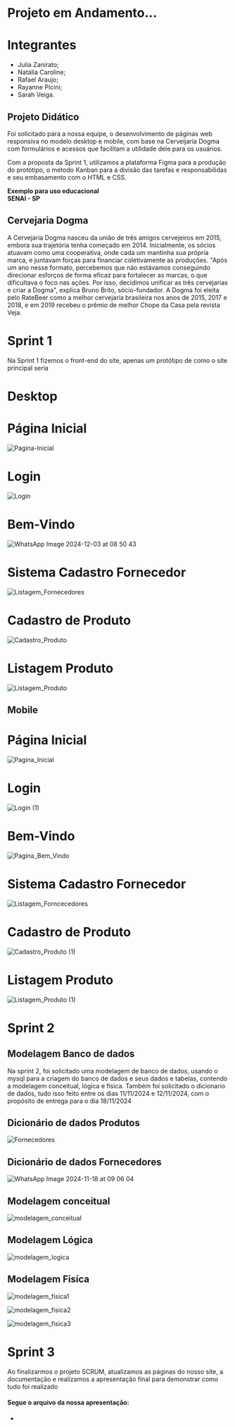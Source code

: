 # Projeto em Andamento...

# Integrantes

- Julia Zanirato;
- Natália Caroline;
- Rafael Araujo;
- Rayanne Picini;
- Sarah Veiga.

<div>
  <h2>Projeto Didático</h2>
  <p>Foi solicitado para a nossa equipe, o desenvolvimento de páginas web responsiva no modelo desktop e mobile, com base na Cerveijaria Dogma com formulários e acessos que facilitam a utilidade dele para os usuários.<br></p>
<p>Com a proposta da Sprint 1, utilizamos a plataforma Figma para a produção do protótipo, o método Kanban para a divisão das tarefas e responsabilidas e seu embasamento com o HTML e CSS.</p>
<b>Exemplo para uso educacional<br> 
SENAI - SP</b>
</div>
<div>
  <h2>Cervejaria Dogma</h2>
  A Cervejaria Dogma nasceu da união de três amigos cervejeiros em 2015, 
  embora sua trajetória tenha começado em 2014. Inicialmente, os sócios 
  atuavam como uma cooperativa, onde cada um mantinha sua própria marca, 
  e juntavam forças para financiar coletivamente as produções. "Após um 
  ano nesse formato, percebemos que não estávamos conseguindo direcionar 
  esforços de forma eficaz para fortalecer as marcas, o que dificultava o 
  foco nas ações. Por isso, decidimos unificar as três cervejarias e criar a Dogma", 
  explica Bruno Brito, sócio-fundador. A Dogma foi eleita pelo RateBeer como a
  melhor cervejaria brasileira nos anos de 2015, 2017 e 2018, e em 2019 
  recebeu o prêmio de melhor Chope da Casa pela revista Veja.

</div>

<h1>Sprint 1</h1>
<p>Na Sprint 1 fizemos o front-end do site, apenas um protótipo de como o site principal seria</p>

# Desktop

<h1>Página Inicial</h1>

![Pagina-Inicial](https://github.com/user-attachments/assets/d3df5c25-09a5-4002-968c-6089a6351235)


<h1>Login</h1>

![Login](https://github.com/user-attachments/assets/eb67c70c-b172-4ad0-9275-c69815ef54de)


<h1>Bem-Vindo</h1>

![WhatsApp Image 2024-12-03 at 08 50 43](https://github.com/user-attachments/assets/a222b38b-02b1-4df1-bd59-9376b82283c4)



<h1>Sistema Cadastro Fornecedor</h1>

![Listagem_Fornecedores](https://github.com/user-attachments/assets/8f0b30c5-c0e5-4543-9fa3-7ec69cc6b852)


<h1>Cadastro de Produto</h1>

![Cadastro_Produto](https://github.com/user-attachments/assets/5d3d0629-54e0-42ac-a850-0bd3cb142851)


<h1>Listagem Produto</h1>

![Listagem_Produto](https://github.com/user-attachments/assets/15481c85-aae0-49de-9e4c-265af48c5087)



## Mobile

<h1>Página Inicial</h1>

![Pagina_Inicial](https://github.com/user-attachments/assets/eb7ba4ba-ab97-4e57-8681-947470664482)


<h1>Login</h1>

![Login (1)](https://github.com/user-attachments/assets/c9a9f65f-9ac5-4242-b4e5-fdaae2ca16ad)


<h1>Bem-Vindo</h1>

![Pagina_Bem_Vindo](https://github.com/user-attachments/assets/e7aacbad-0c81-4d8b-bda6-7738edff0001)


<h1>Sistema Cadastro Fornecedor</h1>

![Listagem_Forncecedores](https://github.com/user-attachments/assets/df41c9fc-99d1-4563-b983-814d6679f981)


<h1>Cadastro de Produto</h1>

![Cadastro_Produto (1)](https://github.com/user-attachments/assets/00d15fc0-a488-47cf-a394-99a42387e82b)


<h1>Listagem Produto</h1>

![Listagem_Produto (1)](https://github.com/user-attachments/assets/3f23b787-54a7-4775-92be-63824a7817f8)


<h1>Sprint 2</h1>

<h2>Modelagem Banco de dados</h2>
<div>
<p>Na sprint 2, foi solicitado uma modelagem de banco de dados, usando o mysql para a criagem do banco de dados e seus dados e tabelas, contendo a modelagem conceitual, lógica e física. Também foi solicitado o dicionario de dados, tudo isso feito entre os dias 11/11/2024 e 12/11/2024, com o propósito de entrega para o dia 18/11/2024</p>
</div>
<h2>Dicionário de dados Produtos</h2>

![Fornecedores](https://github.com/user-attachments/assets/4ec77d78-5358-47cd-a6f6-3b6394ac68bd)
<h2>Dicionário de dados Fornecedores</h2>

![WhatsApp Image 2024-11-18 at 09 06 04](https://github.com/user-attachments/assets/886c5b26-9f5e-4e6f-ab9a-e86dfba0dd00)
<h2>Modelagem conceitual</h2>

![modelagem_conceitual](https://github.com/user-attachments/assets/ab4c95e1-067d-4a75-9800-6b88cfc66316)

<h2>Modelagem Lógica</h2>

![modelagem_logica](https://github.com/user-attachments/assets/f468f16d-d5fc-4aa3-83e5-65e8e6e1d046)

<h2>Modelagem Fisíca</h2>

![modelagem_fisica1](https://github.com/user-attachments/assets/b860117f-6e57-421f-a0b1-f7f1b53274b7)

![modelagem_fisica2](https://github.com/user-attachments/assets/dacd1fff-8306-48e2-9bb0-b7663f3870b1)

![modelagem_fisica3](https://github.com/user-attachments/assets/74b36de2-78db-4b35-a305-c22efbd64b17)

</div>

<h1>Sprint 3</h1>
<p>Ao finalizarmos o projeto SCRUM, atualizamos as páginas do nosso site, a documentação e realizamos a apresentação final para demonstrar como tudo foi realizado</p>
<h4>Segue o arquivo da nossa apresentação:</h4>

-

